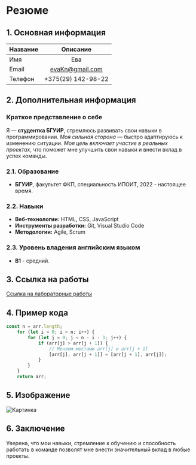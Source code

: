 # Резюме
## 1. Основная информация
| Название         | Описание                       |
|------------------|:------------------------------:|
| Имя              | Ева                            |
| Email            | evaKn@gmail.com                |
| Телефон          | +375(29) 142-98-22             |

## 2. Дополнительная информация
### Краткое представление о себе
Я — **студентка БГУИР**, стремлюсь развивать свои навыки в программировании. *Моя сильная сторона* — быстро адаптируюсь к изменению ситуации. *Моя цель включает участие в реальных проектах*, что поможет мне улучшить свои навыки и внести вклад в успех команды. 

### 2.1. Образование
- **БГУИР**, факультет ФКП, специальность ИПОИТ, 2022 - настоящее время.
### 2.2. Навыки
- **Веб-технологии:** HTML, CSS, JavaScript
- **Инструменты разработки:** Git, Visual Studio Code 
- **Методологии:** Agile, Scrum
### 2.3. Уровень владения английским языком
- **B1** - средний.

## 3. Ссылка на работы
[Ссылка на лабораторные работы](https://github.com/EvaKn20/EVT/tree/main)

## 4. Пример кода
```javascript
const n = arr.length;
    for (let i = 0; i < n; i++) {
        for (let j = 0; j < n - i - 1; j++) {
            if (arr[j] > arr[j + 1]) {
                // Меняем местами arr[j] и arr[j + 1]
                [arr[j], arr[j + 1]] = [arr[j + 1], arr[j]];
            }
        }
    }
    return arr;
```
## 5. Изображение 
![Картинка](https://avatars.mds.yandex.net/i?id=43f1a029d98aef8cb0091dba04947086_l-5292126-images-thumbs&n=27&h=480&w=480 "красота")

## 6. Заключение

Уверена, что мои навыки, стремление к обучению и способность работать в команде позволят мне внести значительный вклад в любые проекты.
